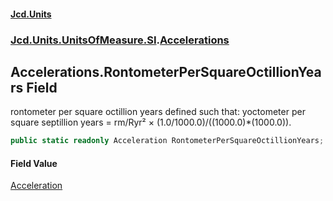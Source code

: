 #### [Jcd.Units](index.md 'index')

### [Jcd.Units.UnitsOfMeasure.SI](Jcd.Units.UnitsOfMeasure.SI.md 'Jcd.Units.UnitsOfMeasure.SI').[Accelerations](Accelerations.md 'Jcd.Units.UnitsOfMeasure.SI.Accelerations')

## Accelerations.RontometerPerSquareOctillionYears Field

rontometer per square octillion years defined such that: yoctometer per square septillion years = rm/Ryr² ×
(1.0/1000.0)/((1000.0)*(1000.0)).

```csharp
public static readonly Acceleration RontometerPerSquareOctillionYears;
```

#### Field Value

[Acceleration](Acceleration.md 'Jcd.Units.UnitTypes.Acceleration')